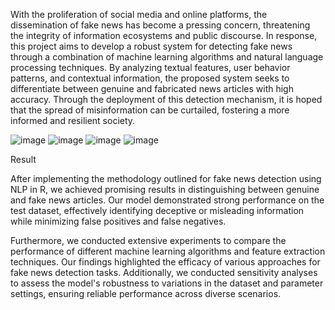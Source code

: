 With the proliferation of social media and online platforms, the dissemination of fake news has become a pressing concern, threatening the integrity of information ecosystems and public discourse. In response, this project aims to develop a robust system for detecting fake news through a combination of machine learning algorithms and natural language processing techniques. By analyzing textual features, user behavior patterns, and contextual information, the proposed system seeks to differentiate between genuine and fabricated news articles with high accuracy. Through the deployment of this detection mechanism, it is hoped that the spread of misinformation can be curtailed, fostering a more informed and resilient society.

  
  
  ![image](https://github.com/user-attachments/assets/3a939c38-3cc5-4c4d-afc0-a67fcdb37dc5)
![image](https://github.com/user-attachments/assets/61f5b0b0-a8ce-48bc-91e3-074c72052a8d)
![image](https://github.com/user-attachments/assets/3ec9b337-9aae-45e6-807a-c07853a0fd93)
![image](https://github.com/user-attachments/assets/28f389f7-aa07-498e-8efc-d4c63aa3be00)

Result

After implementing the methodology outlined for fake news detection using NLP in R, we achieved promising results in distinguishing between genuine and fake news articles. Our model demonstrated strong performance on the test dataset, effectively identifying deceptive or misleading information while minimizing false positives and false negatives.

Furthermore, we conducted extensive experiments to compare the performance of different machine learning algorithms and feature extraction techniques. Our findings highlighted the efficacy of various approaches for fake news detection tasks. Additionally, we conducted sensitivity analyses to assess the model's robustness to variations in the dataset and parameter settings, ensuring reliable performance across diverse scenarios.

